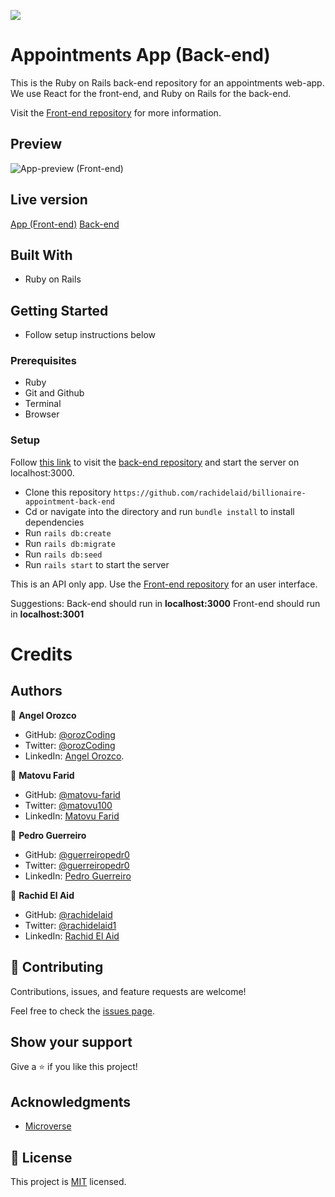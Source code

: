 ![](https://img.shields.io/badge/Microverse-blueviolet)

# Appointments App (Back-end)

This is the Ruby on Rails back-end repository for an appointments web-app. We use React for the front-end, and Ruby on Rails for the back-end.

Visit the [Front-end repository](https://github.com/rachidelaid/billionaire-appointment-front-end) for more information.

## Preview

![App-preview](https://github.com/orozCoding/billionares-pictures/blob/main/gif/app-prev.gif?raw=true)
(Front-end)

## Live version

[App (Front-end)](https://billionaire-appointment.netlify.app/)
[Back-end](https://billionaire-back-end.herokuapp.com/)

## Built With
- Ruby on Rails

## Getting Started
- Follow setup instructions below

### Prerequisites

- Ruby
- Git and Github
- Terminal
- Browser

### Setup

Follow [this link](https://github.com/rachidelaid/billionaire-appointment-back-end) to visit the [back-end repository](https://github.com/rachidelaid/billionaire-appointment-back-end) and start the server on localhost:3000.

- Clone this repository `https://github.com/rachidelaid/billionaire-appointment-back-end`
- Cd or navigate into the directory and run `bundle install` to install dependencies
- Run `rails db:create`
- Run `rails db:migrate`
- Run `rails db:seed`
- Run `rails start` to start the server

This is an API only app. Use the [Front-end repository](https://github.com/rachidelaid/billionaire-appointment-front-end) for an user interface.

Suggestions:
Back-end should run in **localhost:3000**
Front-end should run in **localhost:3001**

# Credits

## Authors

👤 **Angel Orozco**

- GitHub: [@orozCoding](https://github.com/orozCoding)
- Twitter: [@orozCoding](https://twitter.com/orozCoding)
- LinkedIn: [Angel Orozco](https://www.linkedin.com/in/angel-orozco-652230228/).
  
👤 **Matovu Farid**

- GitHub: [@matovu-farid](https://github.com/matovu-farid)
- Twitter: [@matovu100](https://twitter.com/matovu100)
- LinkedIn: [Matovu Farid](https://www.linkedin.com/in/matovu-farid-48b80257)
  
👤 **Pedro Guerreiro**

- GitHub: [@guerreiropedr0](https://github.com/guerreiropedr0)
- Twitter: [@guerreiropedr0](https://twitter.com/guerreiropedr0)
- LinkedIn: [Pedro Guerreiro](https://www.linkedin.com/in/guerreiropedr0/)
  
👤 **Rachid El Aid**

- GitHub: [@rachidelaid](https://github.com/rachidelaid)
- Twitter: [@rachidelaid1](https://twitter.com/rachidelaid1)
- LinkedIn: [Rachid El Aid](https://www.linkedin.com/in/angel-orozco-652230228/)

## 🤝 Contributing

Contributions, issues, and feature requests are welcome!

Feel free to check the [issues page](../../issues/).

## Show your support

Give a ⭐️ if you like this project!

## Acknowledgments

- [Microverse](https://www.microverse.org/)

## 📝 License

This project is [MIT](./MIT.md) licensed.